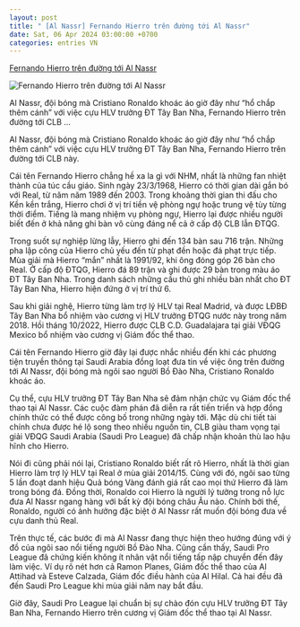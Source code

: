 ```yaml
---
layout: post
title: " [Al Nassr] Fernando Hierro trên đường tới Al Nassr"
date: Sat, 06 Apr 2024 03:00:00 +0700
categories: entries VN
---
```

[Fernando Hierro trên đường tới Al Nassr](https://bongdaplus.vn/bong-da-the-gioi/fernando-hierro-tren-duong-toi-al-nassr-4272262404.html)

![Fernando Hierro trên đường tới Al Nassr](https://cdn.bongdaplus.vn/Assets/Media/2024/04/05/98/an-bo-sung-1.jpg)

Al Nassr, đội bóng mà Cristiano Ronaldo khoác áo giờ đây như “hổ chắp thêm cánh” với việc cựu HLV trưởng ĐT Tây Ban Nha, Fernando Hierro trên đường tới CLB ...

Al Nassr, đội bóng mà Cristiano Ronaldo khoác áo giờ đây như “hổ chắp thêm cánh” với việc cựu HLV trưởng ĐT Tây Ban Nha, Fernando Hierro trên đường tới CLB này.

Cái tên Fernando Hierro chẳng hề xa la gì với NHM, nhất là những fan nhiệt thành của túc cầu giáo. Sinh ngày 23/3/1968, Hierro có thời gian dài gắn bó với Real, từ năm năm 1989 đến 2003. Trong khoảng thời gian thi đấu cho Kền kền trắng, Hierro chơi ở vị trí tiền vệ phòng ngự hoặc trung vệ tùy từng thời điểm. Tiếng là mang nhiệm vụ phòng ngự, Hierro lại được nhiều người biết đến ở khả năng ghi bàn vô cùng đáng nể cả ở cấp độ CLB lẫn ĐTQG.

Trong suốt sự nghiệp lừng lẫy, Hierro ghi đến 134 bàn sau 716 trận. Những pha lập công của Hierro chủ yếu đến từ phạt đền hoặc đá phạt trực tiếp. Mùa giải mà Hierro “mắn” nhất là 1991/92, khi ông đóng góp 26 bàn cho Real. Ở cấp độ ĐTQG, Hierro đá 89 trận và ghi được 29 bàn trong màu áo ĐT Tây Ban Nha. Trong danh sách những cầu thủ ghi nhiều bàn nhất cho ĐT Tây Ban Nha, Hierro hiện đứng ở vị trí thứ 6.

Sau khi giải nghệ, Hierro từng làm trợ lý HLV tại Real Madrid, và được LĐBĐ Tây Ban Nha bổ nhiệm vào cương vị HLV trưởng ĐTQG nước này trong năm 2018. Hồi tháng 10/2022, Hierro được CLB C.D. Guadalajara tại giải VĐQG Mexico bổ nhiệm vào cương vị Giám đốc thể thao.

Cái tên Fernando Hierro giờ đây lại được nhắc nhiều đến khi các phương tiện truyền thông tại Saudi Arabia đồng loạt đưa tin về việc ông trên đường tới Al Nassr, đội bóng mà ngôi sao người Bồ Đào Nha, Cristiano Ronaldo khoác áo.

Cụ thể, cựu HLV trưởng ĐT Tây Ban Nha sẽ đảm nhận chức vụ Giám đốc thể thao tại Al Nassr. Các cuộc đàm phán đã diễn ra rất tiến triển và hợp đồng chính thức có thể được công bố trong những ngày tới. Mặc dù chi tiết tài chính chưa được hé lộ song theo nhiều nguồn tin, CLB giàu tham vọng tại giải VĐQG Saudi Arabia (Saudi Pro League) đã chấp nhận khoản thù lao hậu hĩnh cho Hierro.

Nói đi cũng phải nói lại, Cristiano Ronaldo biết rất rõ Hierro, nhất là thời gian Hierro làm trợ lý HLV tại Real ở mùa giải 2014/15. Cùng với đó, ngôi sao từng 5 lần đoạt danh hiệu Quả bóng Vàng đánh giá rất cao mọi thứ Hierro đã làm trong bóng đá. Đồng thời, Ronaldo coi Hierro là người lý tưởng trong nỗ lực đưa Al Nassr ngang hàng với bất kỳ đội bóng châu Âu nào. Chính bởi thế, Ronaldo, người có ảnh hưởng đặc biệt ở Al Nassr rất muốn đội bóng đưa về cựu danh thủ Real.

Trên thực tế, các bước đi mà Al Nassr đang thực hiện theo hướng đúng với ý đồ của ngôi sao nổi tiếng người Bồ Đào Nha. Cũng cần thấy, Saudi Pro League đã chứng kiến không ít nhân vật nổi tiếng tấp nập chuyển đến đây làm việc. Ví dụ rõ nét hơn cả Ramon Planes, Giám đốc thể thao của Al Attihad và Esteve Calzada, Giám đốc điều hành của Al Hilal. Cả hai đều đã đến Saudi Pro League khi mùa giải năm nay bắt đầu.

Giờ đây, Saudi Pro League lại chuẩn bị sự chào đón cựu HLV trưởng ĐT Tây Ban Nha, Fernando Hierro trên cương vị Giám đốc thể thao tại Al Nassr.

